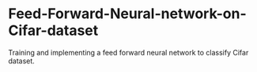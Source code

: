 # Feed-Forward-Neural-network-on-Cifar-dataset
Training and implementing a feed forward neural network to classify Cifar dataset.
